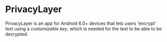 # PrivacyLayer
PrivacyLayer is an app for Android 6.0+ devices that lets users 'encrypt' text using a _customizable key_, which is needed for the text to be able to be decrypted.

